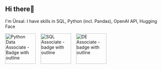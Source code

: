 ## Hi there👋

I'm Ünsal. I have skills in SQL, Python (incl. Pandas), OpenAI API, Hugging Face

<a href="https://www.datacamp.com/certificate/PDA0019770633641#">
<img width="98" alt="Python Data Associate - Badge with outline" src="https://github.com/user-attachments/assets/eafe1779-8671-4a4a-92f4-3df7f64cce91"></a>
&nbsp&nbsp
<a href="https://www.datacamp.com/certificate/SQA0017609578083#">
<img width="98" alt="SQL Associate - badge with outline" src="https://github.com/user-attachments/assets/4ff9d7d0-be4f-4ce7-9daa-c55f9ecc10e6"></a>
&nbsp&nbsp
<a href="https://www.datacamp.com/certificate/DEA0017243849255#">
<img width="98" alt="DE Associate - badge with outline" src="https://github.com/user-attachments/assets/e3d19d47-34c0-47ac-8a77-57a8615122c1"></a>


<!--![Uploading Python Data Associate - Badge with outline.png…]()

**barflyman/barflyman** is a ✨ _special_ ✨ repository because its `README.md` (this file) appears on your GitHub profile.

Here are some ideas to get you started:

- 🔭 I’m currently working on ...
- 🌱 I’m currently learning ...
- 👯 I’m looking to collaborate on ...
- 🤔 I’m looking for help with ...
- 💬 Ask me about ...
- 📫 How to reach me: ...
- 😄 Pronouns: ...
- ⚡ Fun fact: ...
-->
